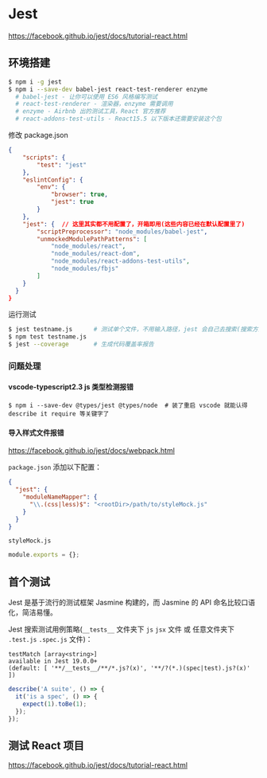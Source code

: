 # Jest

https://facebook.github.io/jest/docs/tutorial-react.html

## 环境搭建

```bash
$ npm i -g jest
$ npm i --save-dev babel-jest react-test-renderer enzyme
  # babel-jest - 让你可以使用 ES6 风格编写测试
  # react-test-renderer - 渲染器，enzyme 需要调用
  # enzyme - Airbnb 出的测试工具，React 官方推荐
  # react-addons-test-utils - React15.5 以下版本还需要安装这个包
```

修改 package.json

```json
{
    "scripts": {
        "test": "jest"
    },
    "eslintConfig": {
        "env": {
            "browser": true,
            "jest": true
        }
    },
    "jest": {  // 这里其实都不用配置了，开箱即用(这些内容已经在默认配置里了)
        "scriptPreprocessor": "node_modules/babel-jest",
        "unmockedModulePathPatterns": [
            "node_modules/react",
            "node_modules/react-dom",
            "node_modules/react-addons-test-utils",
            "node_modules/fbjs"
        ]
    }
  }
}
```

运行测试

```bash
$ jest testname.js      # 测试单个文件，不用输入路径，jest 会自己去搜索(搜索方式见默认配置)
$ npm test testname.js
$ jest --coverage       # 生成代码覆盖率报告
```

### 问题处理

#### vscode-typescript2.3 js 类型检测报错

```
$ npm i --save-dev @types/jest @types/node  # 装了重启 vscode 就能认得 describe it require 等关键字了
```

#### 导入样式文件报错

https://facebook.github.io/jest/docs/webpack.html

`package.json` 添加以下配置：

```json
{
  "jest": {
    "moduleNameMapper": {
      "\\.(css|less)$": "<rootDir>/path/to/styleMock.js"
    }
  }
}
```

`styleMock.js`

```js
module.exports = {};
```


## 首个测试

Jest 是基于流行的测试框架 Jasmine 构建的，而 Jasmine 的 API 命名比较口语化，简洁易懂。

Jest 搜索测试用例策略(`__tests__` 文件夹下 `js` `jsx` 文件 或 任意文件夹下 `.test.js` `.spec.js` 文件)：

```
testMatch [array<string>]
available in Jest 19.0.0+
(default: [ '**/__tests__/**/*.js?(x)', '**/?(*.)(spec|test).js?(x)' ])
```

```js
describe('A suite', () => {
  it('is a spec', () => {
    expect(1).toBe(1);
  });
});
```

## 测试 React 项目

https://facebook.github.io/jest/docs/tutorial-react.html


